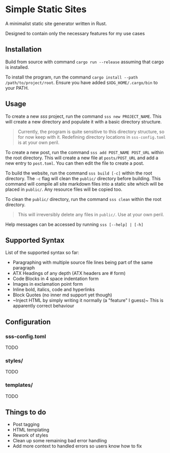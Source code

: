 # Simple Static Sites

A minimalist static site generator written in Rust.

Designed to contain only the necessary features for my use cases

## Installation

Build from source with command `cargo run --release` assuming that cargo is installed.

To install the program, run the command `cargo install --path /path/to/project/root`.
Ensure you have added `$XDG_HOME/.cargo/bin` to your PATH.

## Usage

To create a new *sss* project, run the command `sss new PROJECT_NAME`.
This will create a new directory and populate it with a basic directory structure.

> Currently, the program is quite sensitive to this directory structure, so for now 
> keep with it. Redefining directory locations in `sss-config.toml` is at your own
> peril.

To create a new post, run the command `sss add POST_NAME POST_URL` within the root directory.
This will create a new file at `posts/POST_URL` and add a new entry to `post.toml`.
You can then edit the file to create a post.

To build the website, run the command `sss build [-c]` within the root directory.
The `-c` flag will clean the `public/` directory before building.
This command will compile all site markdown files into a static site which will 
be placed in `public/`. Any resource files will be copied too.

To clean the `public/` directory, run the command `sss clean` within the root directory.

> This will irreversibly delete any files in `public/`. Use at your own peril.

Help messages can be accessed by running `sss [--help] | [-h]`

## Supported Syntax

List of the supported syntax so far:

- Paragraphing with multiple source file lines being part of the same paragraph
- ATX Headings of any depth (ATX headers are # form)
- Code Blocks in 4 space indentation form
- Images in exclamation point form
- Inline bold, italics, code and hyperlinks
- Block Quotes (no inner md support yet though)
- ~Inject HTML by simply writing it normally (a "feature" I guess)~ This is apparently correct behaviour

## Configuration 

### sss-config.toml

TODO 

### styles/

TODO

### templates/ 

TODO

## Things to do

- Post tagging
- HTML templating
- Rework of styles
- Clean up some remaining bad error handling
- Add more context to handled errors so users know how to fix
